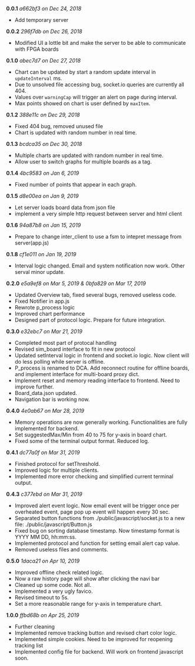 **0.0.1** *a662bf3 on Dec 24, 2018*
* Add temporary server

**0.0.2** *296f7db on Dec 26, 2018*
* Modified UI a lottle bit and make the server to be able to communicate with FPGA boards

**0.1.0** *abec7d7 on Dec 27, 2018*
* Chart can be updated by start a random update interval in ``updateInterval`` ms. 
* Due to unsolved file accessing bug, socket.io queries are currently all 404.
* Values over ``warningCap``  will trigger an alert on page during interval.
* Max points showed on chart is user defined by ``maxItem``.

**0.1.2** *388e11c on Dec 29, 2018*
* Fixed 404 bug, removed unused file
* Chart is updated with random number in real time.

**0.1.3** *bcdca35 on Dec 30, 2018*
* Multiple charts are updated with random number in real time.
* Allow user to switch graphs for multiple boards as a tag.

**0.1.4** *4bc9583 on Jan 6, 2019*
* Fixed number of points that appear in each graph.

**0.1.5** *d8e00ea on Jan 9, 2019*
* Let server loads board data from json file
* implement a very simple http request between server and html client

**0.1.6** *94a87b8 on Jan 15, 2019*
* Prepare to change inter_client to use a fsm to intepret message from server(app.js)

**0.1.8** *cf1e011 on Jan 19, 2019*
* Interval logic changed. Email and system notification now work. Other serval minor update.

**0.2.0** *e5a9ef8 on Mar 5, 2019 & 0bfa829 on Mar 17, 2019*
* Updated Overview tab, fixed several bugs, removed useless code.
* Fixed Notifier in app.js
* Rewrote p_process logic
* Improved chart performance
* Designed part of protocol logic. Prepare for future integration.

**0.3.0** *e32ebc7 on Mar 21, 2019*
* Completed most part of protocal handling
* Revised sim_board interface to fit in new protocol
* Updated setInterval logic in frontend and socket.io logic. Now client will do less polling while server is offline.
* P_process is renamed to DCA. Add reconnect routine for offline boards, and implement interface for multi-board proxy dict.
* Implement reset and memory reading interface to frontend. Need to improve further.
* Board_data.json updated.
* Navigation bar is working now.

**0.4.0** *4e0ab67 on Mar 28, 2019*
* Memory operations are now generally working. Functionalities are fully implemented for backend.
* Set suggestedMax/Min from 40 to 75 for y-axis in board chart.
* Fixed some of the terminal output format. Reduced log.

**0.4.1** *dc77a0f on Mar 31, 2019*
* Finished protocol for setThreshold.
* Improved logic for multiple clients.
* Implemented more error checking and simplified current terminal output.

**0.4.3** *c377ebd on Mar 31, 2019*
* Improved alert event logic. Now email event will be trigger once per overheated event, 
page pop up event will happen every 30 sec.
* Separated button functions from ./public/javascript/socket.js to a new file: ./public/javascript/Button.js 
* Fixed bug on sorting database timestamp. Now timestamp format is YYYY MM DD, hh:mm:ss.
* Implemented protocol and function for setting email alert cap value.
* Removed useless files and comments.

**0.5.0** *1daca21 on Apr 10, 2019* 
* Improved offline check related logic.
* Now a raw history page will show after clicking the navi bar
* Cleaned up some code. Not all.
* Implemented a very ugly favico.
* Revised timeout to 5s.
* Set a more reasonable range for y-axis in temperature chart.

**1.0.0** *ffbd68b on Apr 25, 2019* 
* Further cleaning
* Implemented remove tracking button and revised chart color logic.
* Implemented simple cookies. Need to be improved for reopening tracking list
* Implemented config file for backend. Will work on frontend javascript soon. 